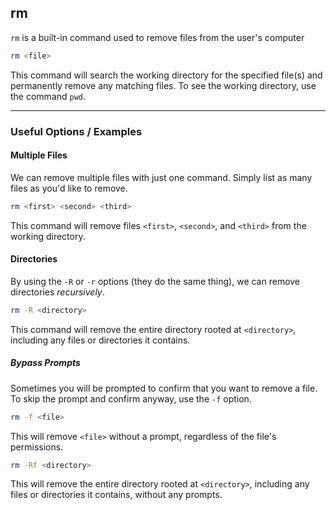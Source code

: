 rm
-------

`rm` is a built-in command used to remove files from the user's computer

~~~ bash
rm <file>
~~~

This command will search the working directory for the specified file(s) and permanently
remove any matching files. To see the working directory, use the command `pwd`.

---

### Useful Options / Examples

#### Multiple Files

We can remove multiple files with just one command. Simply list as many files as you'd like
to remove.

~~~ bash
rm <first> <second> <third>
~~~

This command will remove files `<first>`, `<second>`, and `<third>` from the working directory.

#### Directories

By using the `-R` or `-r` options (they do the same thing), we can remove directories
*recursively*.

~~~ bash
rm -R <directory>
~~~

This command will remove the entire directory rooted at `<directory>`, including any files
or directories it contains.

##### Bypass Prompts

Sometimes you will be prompted to confirm that you want to remove a file. To skip the prompt
and confirm anyway, use the `-f` option.

~~~ bash
rm -f <file>
~~~

This will remove `<file>` without a prompt, regardless of the file's permissions.

~~~ bash
rm -Rf <directory>
~~~

This will remove the entire directory rooted at `<directory>`, including any files or directories
it contains, without any prompts.
